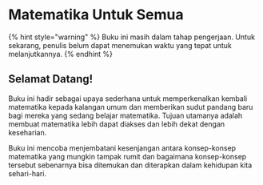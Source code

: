 # Matematika Untuk Semua

{% hint style="warning" %}
Buku ini masih dalam tahap pengerjaan. Untuk sekarang, penulis belum dapat menemukan waktu yang tepat untuk melanjutkannya.
{% endhint %}

## Selamat Datang!

Buku ini hadir sebagai upaya sederhana untuk memperkenalkan kembali matematika kepada kalangan umum dan memberikan sudut pandang baru bagi mereka yang sedang belajar matematika. Tujuan utamanya adalah membuat matematika lebih dapat diakses dan lebih dekat dengan keseharian.

Buku ini mencoba menjembatani kesenjangan antara konsep-konsep matematika yang mungkin tampak rumit dan bagaimana konsep-konsep tersebut sebenarnya bisa ditemukan dan diterapkan dalam kehidupan kita sehari-hari.
